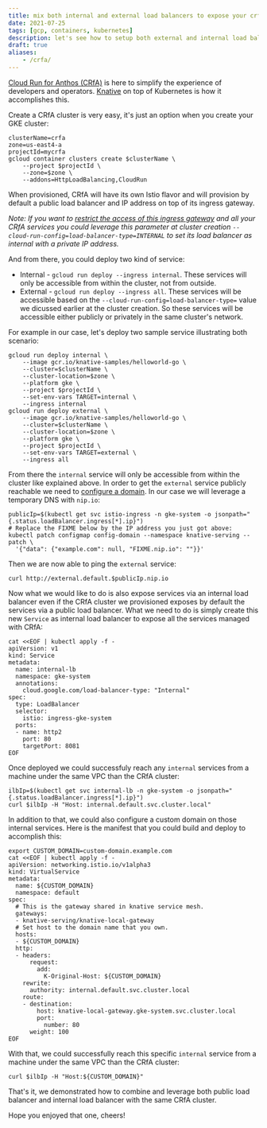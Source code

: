 ```yaml
---
title: mix both internal and external load balancers to expose your crfa services
date: 2021-07-25
tags: [gcp, containers, kubernetes]
description: let's see how to setup both external and internal load balancers to expose your services in the same crfa cluster
draft: true
aliases:
    - /crfa/
---
```

[Cloud Run for Anthos (CRfA)](https://cloud.google.com/anthos/run) is here to simplify the experience of developers and operators. [Knative](https://knative.dev/) on top of Kubernetes is how it accomplishes this.

Create a CRfA cluster is very easy, it's just an option when you create your GKE cluster:
```
clusterName=crfa
zone=us-east4-a
projectId=mycrfa
gcloud container clusters create $clusterName \
    --project $projectId \
    --zone=$zone \
    --addons=HttpLoadBalancing,CloudRun
```
When provisioned, CRfA will have its own Istio flavor and will provision by default a public load balancer and IP address on top of its ingress gateway.

_Note: If you want to [restrict the access of this ingress gateway](https://cloud.google.com/anthos/run/docs/setup#setting_up_a_private_internal_network) and all your CRfA services you could leverage this parameter at cluster creation `--cloud-run-config=load-balancer-type=INTERNAL` to set its load balancer as internal with a private IP address._

And from there, you could deploy two kind of service:
- Internal - `gcloud run deploy --ingress internal`. These services will only be accessible from within the cluster, not from outside.
- External - `gcloud run deploy --ingress all`. These services will be accessible based on the `--cloud-run-config=load-balancer-type=` value we dicussed earlier at the cluster creation. So these services will be accessible either publicly or privately in the same cluster's network.

For example in our case, let's deploy two sample service illustrating both scenario:
```
gcloud run deploy internal \
    --image gcr.io/knative-samples/helloworld-go \
    --cluster=$clusterName \
    --cluster-location=$zone \
    --platform gke \
    --project $projectId \
    --set-env-vars TARGET=internal \
    --ingress internal
gcloud run deploy external \
    --image gcr.io/knative-samples/helloworld-go \
    --cluster=$clusterName \
    --cluster-location=$zone \
    --platform gke \
    --project $projectId \
    --set-env-vars TARGET=external \
    --ingress all
```

From there the `internal` service will only be accessible from within the cluster like explained above. In order to get the `external` service publicly reachable we need to [configure a domain](https://cloud.google.com/anthos/run/docs/default-domain). In our case we will leverage a temporary DNS with `nip.io`:
```
publicIp=$(kubectl get svc istio-ingress -n gke-system -o jsonpath="{.status.loadBalancer.ingress[*].ip}")
# Replace the FIXME below by the IP address you just got above:
kubectl patch configmap config-domain --namespace knative-serving --patch \
  '{"data": {"example.com": null, "FIXME.nip.io": ""}}'
```

Then we are now able to ping the `external` service:
```
curl http://external.default.$publicIp.nip.io
```

Now what we would like to do is also expose services via an internal load balancer even if the CRfA cluster we provisioned exposes by default the services via a public load balancer. What we need to do is simply create this new `Service` as internal load balancer to expose all the services managed with CRfA:
```
cat <<EOF | kubectl apply -f -
apiVersion: v1
kind: Service
metadata:
  name: internal-lb
  namespace: gke-system
  annotations:
    cloud.google.com/load-balancer-type: "Internal"
spec:
  type: LoadBalancer
  selector:
    istio: ingress-gke-system
  ports:
  - name: http2
    port: 80
    targetPort: 8081
EOF
```

Once deployed we could successfuly reach any `internal` services from a machine under the same VPC than the CRfA cluster:
```
ilbIp=$(kubectl get svc internal-lb -n gke-system -o jsonpath="{.status.loadBalancer.ingress[*].ip}")
curl $ilbIp -H "Host: internal.default.svc.cluster.local"
```

In addition to that, we could also configure a custom domain on those internal services. Here is the manifest that you could build and deploy to accomplish this:
```
export CUSTOM_DOMAIN=custom-domain.example.com
cat <<EOF | kubectl apply -f -
apiVersion: networking.istio.io/v1alpha3
kind: VirtualService
metadata:
  name: ${CUSTOM_DOMAIN}
  namespace: default
spec:
  # This is the gateway shared in knative service mesh.
  gateways:
  - knative-serving/knative-local-gateway
  # Set host to the domain name that you own.
  hosts:
  - ${CUSTOM_DOMAIN}
  http:
  - headers:
      request:
        add:
          K-Original-Host: ${CUSTOM_DOMAIN}
    rewrite:
      authority: internal.default.svc.cluster.local
    route:
    - destination:
        host: knative-local-gateway.gke-system.svc.cluster.local
        port:
          number: 80
      weight: 100
EOF
```

With that, we could successfully reach this specific `internal` service from a machine under the same VPC than the CRfA cluster:
```
curl $ilbIp -H "Host:${CUSTOM_DOMAIN}"
```

That's it, we demonstrated how to combine and leverage both public load balancer and internal load balancer with the same CRfA cluster.

Hope you enjoyed that one, cheers!